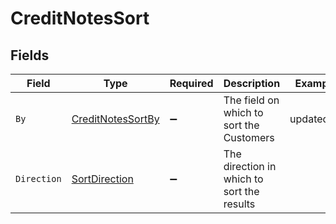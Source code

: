 # CreditNotesSort


## Fields

| Field                                                             | Type                                                              | Required                                                          | Description                                                       | Example                                                           |
| ----------------------------------------------------------------- | ----------------------------------------------------------------- | ----------------------------------------------------------------- | ----------------------------------------------------------------- | ----------------------------------------------------------------- |
| `By`                                                              | [CreditNotesSortBy](../../Models/Components/CreditNotesSortBy.md) | :heavy_minus_sign:                                                | The field on which to sort the Customers                          | updated_at                                                        |
| `Direction`                                                       | [SortDirection](../../Models/Components/SortDirection.md)         | :heavy_minus_sign:                                                | The direction in which to sort the results                        |                                                                   |